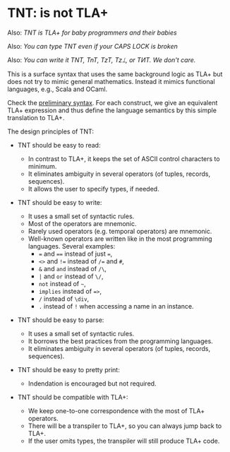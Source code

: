 # TNT: is not TLA+

Also: *TNT is TLA+ for baby programmers and their babies*

Also: *You can type TNT even if your CAPS LOCK is broken*

Also: *You can write it TNT, TnT, TzT, Tz⟘, or TИT. We don't care.* 

This is a surface syntax that uses the same background logic as TLA+ but does
not try to mimic general mathematics. Instead it mimics functional languages,
e.g., Scala and OCaml.

Check the [preliminary syntax](./doc/lang.md). For each construct, we give
an equivalent TLA+ expression and thus define the language semantics by
this simple translation to TLA+.

The design principles of TNT:

 - TNT should be easy to read:
    - In contrast to TLA+, it keeps the set of ASCII control characters to minimum.
    - It eliminates ambiguity in several operators (of tuples, records, sequences).
    - It allows the user to specify types, if needed.

 - TNT should be easy to write:
    - It uses a small set of syntactic rules.
    - Most of the operators are mnemonic.
    - Rarely used operators (e.g. temporal operators) are mnemonic.
    - Well-known operators are written like in the most programming languages.
      Several examples:
        * `=` and `==` instead of just `=`,
        * `<>` and `!=` instead of `/=` and `#`,
        * `&` and `and` instead of `/\`,
        * `|` and `or` instead of `\/`,
        * `not` instead of `~`,
        * `implies` instead of `=>`,
        * `/` instead of `\div`,
        * `.` instead of `!` when accessing a name in an instance.

 - TNT should be easy to parse: 
    - It uses a small set of syntactic rules.
    - It borrows the best practices from the programming languages.
    - It eliminates ambiguity in several operators (of tuples, records, sequences).

 - TNT should be easy to pretty print: 
    - Indendation is encouraged but not required.

 - TNT should be compatible with TLA+:
    - We keep one-to-one correspondence with the most of TLA+ operators.
    - There will be a transpiler to TLA+, so you can always jump back to TLA+.
    - If the user omits types, the transpiler will still produce TLA+ code.


